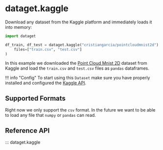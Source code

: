 
# dataget.kaggle

Download any dataset from the Kaggle platform and immediately loads it into memory:

```python
import dataget

df_train, df_test = dataget.kaggle("cristiangarcia/pointcloudmnist2d").get(
    files=["train.csv", "test.csv"]
)
```

In this example we downloaded the [Point Cloud Mnist 2D](https://www.kaggle.com/cristiangarcia/pointcloudmnist2d) dataset from Kaggle and load the `train.csv` and `test.csv` files as `pandas` dataframes.

!!! info "Config"
    To start using this `Dataset` make sure you have properly installed and configured the [Kaggle API](https://github.com/Kaggle/kaggle-api).


## Supported Formats

Right now we only support the `csv` format. In the future we want to be able to load any file that `numpy` or `pandas` can read.

## Reference API
::: dataget.kaggle